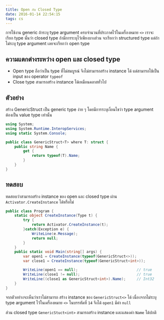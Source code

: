 ```yaml
---
title: Open กับ Closed Type
date: 2016-01-14 22:54:15
tags: cs
---
```


การใช้งาน generic ถ้าระบุ type argument ครบจำนวนที่ประกาศไว้ในเครื่องหมาย  `<>` เราจะเรียก type นั้นว่า closed type ถ้ามีการระบุไว้เพียงบางส่วน จะเรียกว่า structured type แต่ถ้าไม่ระบุ type argument เลยจะเรียกว่า open type

## ความแตกต่างระหว่าง open และ closed type

* Open type ถือว่าเป็น type ที่ไม่สมบูรณ์ จึงไม่สามารถสร้าง instance ได้ แต่สามารถใช้เป็น input ของ operator `typeof`
* Close type สามารถสร้าง instance ได้เหมือนคลาสทั่วไป

## ตัวอย่าง

สร้าง GenericStruct เป็น generic type ง่าย ๆ โดยมีการระบุเงื่อนไขว่า type argument ต้องเป็น value type เท่านั้น

```csharp
using System;
using System.Runtime.InteropServices;
using static System.Console;

public class GenericStruct<T> where T: struct {
    public string Name {
        get {
            return typeof(T).Name;
        }
    }
}
```

## ทดสอบ

ทดสอบว่าสามารถสร้าง instance ของ open และ closed type ผ่าน `Activator.CreateInstance` ได้หรือไม่

```csharp
public class Program {
    static object CreateInstance(Type t) {
        try {
            return Activator.CreateInstance(t);
        }catch(Exception e) {
            WriteLine(e.Message);
            return null;
        }
    }
    public static void Main(string[] args) {
        var open1 = CreateInstance(typeof(GenericStruct<>));
        var close1 = CreateInstance(typeof(GenericStruct<int>));

        WriteLine(open1 == null);                           // true
        WriteLine(close1 != null);                          // true
        WriteLine((close1 as GenericStruct<int>).Name);     // Int32
    }
}
```

จากตัวอย่างจะเห็นว่าเราไม่สามารถ สร้าง  instance ของ `GenericStruct<>` ได้ เนื่องจากไม่ระบุ type argument ไว้ในเครื่องหมาย `<>` ในบรรทัดที่ `14` จึงได้ `open1` มีค่า `null`

ส่วน closed type `GenericStuct<int>` สามารถสร้าง instance และแสดงค่า `Name` ได้ปกติ

